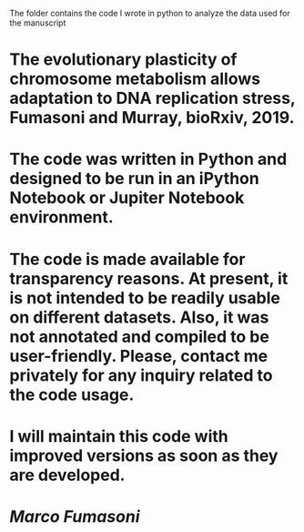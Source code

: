 The folder contains the code I wrote in python to analyze the data used for the
manuscript

The evolutionary plasticity of chromosome metabolism allows adaptation to DNA replication stress, Fumasoni and Murray, bioRxiv, 2019.
=====================================================================================================================================

The code was written in Python and designed to be run in an iPython Notebook or Jupiter Notebook environment.
=============================================================================================================

The code is made available for transparency reasons. At present, it is not intended to be readily usable on different datasets. Also, it was not annotated and compiled to be user-friendly. Please, contact me privately for any inquiry related to the code usage.
====================================================================================================================================================================================================================================================================

I will maintain this code with improved versions as soon as they are developed.
===============================================================================

*Marco Fumasoni*
================
